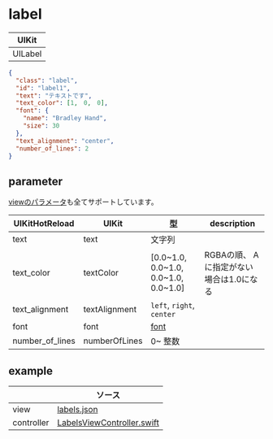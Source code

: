 # label

| UIKit |
| ---- |
| UILabel |

```json
{
  "class": "label",
  "id": "label1",
  "text": "テキストです",
  "text_color": [1,　0,　0],
  "font": {
    "name": "Bradley Hand",
    "size": 30
  },
  "text_alignment": "center",
  "number_of_lines": 2
}
```

## parameter

[viewのパラメータ](2.view.md#parameter)も全てサポートしています。

|  UIKitHotReload | UIKit  | 型 | description |
| ---- | ---- | ---- | ---- |
| text | text | 文字列 | |
| text_color | textColor | [0.0~1.0, 0.0~1.0, 0.0~1.0, 0.0~1.0] | RGBAの順、 Aに指定がない場合は1.0になる |
| text_alignment | textAlignment | `left`, `right`, `center` | |
| font | font | [font](999.parameter.md#font) | | 
| number_of_lines | numberOfLines | 0~ 整数| |


## example

| | ソース |
| ---- | ---- | 
| view | [labels.json](Example/UIKitHotReload/views/labels.json) |
| controller | [LabelsViewController.swift](Example/UIKitHotReload/ViewController/LabelsViewController.swift) |


